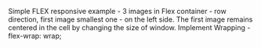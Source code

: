 Simple FLEX responsive example - 3 images in Flex container - row direction, first image smallest one - on the left side. 
The first image remains centered in the cell by changing the size of window. 
Implement Wrapping - flex-wrap: wrap;

